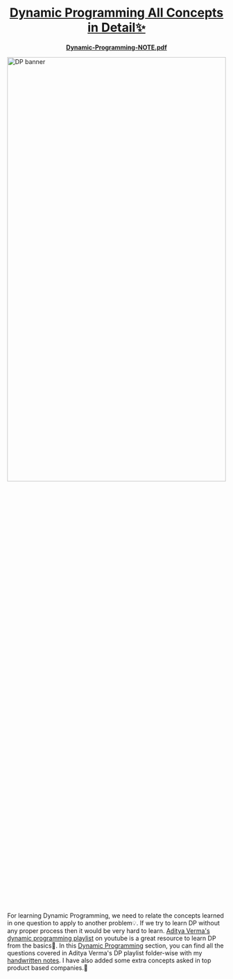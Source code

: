 <div align="center">
<h1><a href="https://drive.google.com/file/d/1wuMmJn2ybYN7eOYDXfe3gkB7TnpdGU3p/view?usp=sharing">Dynamic Programming All Concepts in Detail✨</a></h1>
</div>

<p align="center">
<a href="https://drive.google.com/file/d/1wuMmJn2ybYN7eOYDXfe3gkB7TnpdGU3p/view?usp=sharing"><b>Dynamic-Programming-NOTE.pdf</b></a>
</p>

<a href="https://github.com/SamirPaulb/assets/blob/main/dsalgo/Dynamic-Programming-NOTE.pdf"><img width="100%" height="50%" alt="DP banner" src="https://raw.githubusercontent.com/SamirPaulb/assets/main/dynamic-programming.jpg"></a>

 

For learning Dynamic Programming, we need to relate the concepts learned in one question to apply to another problem💡. If we try to learn DP without any proper process then it would be very hard to learn. [Aditya Verma's](https://www.youtube.com/c/AdityaVermaTheProgrammingLord)  [dynamic programming playlist](https://youtube.com/playlist?list=PL_z_8CaSLPWekqhdCPmFohncHwz8TY2Go) on youtube is a great resource to learn DP from the basics🙌. 
In this [Dynamic Programming](https://github.com/SamirPaul1/DSAlgo/tree/main/02_Dynamic-Programming) section, you can find all the questions covered in Aditya Verma's DP playlist folder-wise with my [handwritten notes](https://raw.githubusercontent.com/SamirPaul1/DSAlgo/main/02_Dynamic-Programming/Dynamic-Programming-NOTE.pdf). 
I have also added some extra concepts asked in top product based companies.🎯
